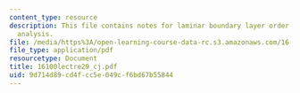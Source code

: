 ```yaml
---
content_type: resource
description: This file contains notes for laminar boundary layer order of magnitude
  analysis.
file: /media/https%3A/open-learning-course-data-rc.s3.amazonaws.com/16-100-aerodynamics-fall-2005/9d714d89cd4fcc5e049cf6bd67b55844_16100lectre29_cj.pdf
file_type: application/pdf
resourcetype: Document
title: 16100lectre29_cj.pdf
uid: 9d714d89-cd4f-cc5e-049c-f6bd67b55844
---
```

